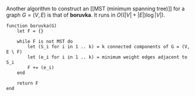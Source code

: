 
Another algorithm to construct an [[MST (minimum spanning tree)]] for a graph $G = (V, E)$ is that of **boruvka**. It runs in $O((|V| + |E|) \log |V|)$.

```
function boruvka(G)
	let F = {}
	
	while F is not MST do
		let (S_i for i in 1 .. k) = k connected components of G = (V, E \ F)
		let (e_i for i in 1 .. k) = minimum weight edges adjacent to S_i
		F += (e_i)
	end
	
	return F
end
```
